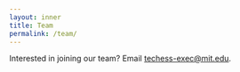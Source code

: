 ```yaml
---
layout: inner
title: Team
permalink: /team/
---
```

Interested in joining our team? Email [techess-exec@mit.edu](mailto:techess-exec@mit.edu).
